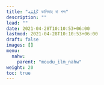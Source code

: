 ```yaml
---
title: "كَلِمَة কালিমাহ বা শব্দ"
description: ""
lead: ""
date: 2021-04-28T10:10:53+06:00
lastmod: 2021-04-28T10:10:53+06:00
draft: false
images: []
menu: 
  nahw:
    parent: "moudu_ilm_nahw"
weight: 20
toc: true
---
```



